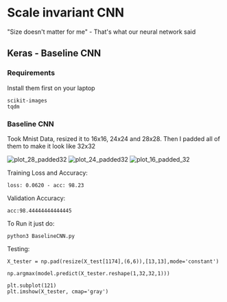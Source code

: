 # Scale invariant CNN

"Size doesn't matter for me" - That's what our neural network said

## Keras - Baseline CNN
### Requirements
Install them first on your laptop
```
scikit-images
tqdm
```
### Baseline CNN
Took Mnist Data,  resized it to 16x16, 24x24 and 28x28. Then I padded all of them to make it look like 32x32

![plot_28_padded32](https://user-images.githubusercontent.com/31756343/126871877-b6f19159-c232-46c1-8b41-1c94d856aca3.png)
![plot_24_padded32](https://user-images.githubusercontent.com/31756343/126871882-81370da5-83f5-453b-a7f6-82d690df735b.png)
![plot_16_padded_32](https://user-images.githubusercontent.com/31756343/126871885-dafe5f6d-13db-43a0-b4b7-334ee44d837d.png)


Training Loss and Accuracy:
```
loss: 0.0620 - acc: 98.23
```

Validation Accuracy:
```
acc:98.44444444444445
```

To Run it just do:
```
python3 BaselineCNN.py
```

Testing:
```
X_tester = np.pad(resize(X_test[1174],(6,6)),[13,13],mode='constant')

np.argmax(model.predict(X_tester.reshape(1,32,32,1)))

plt.subplot(121)
plt.imshow(X_tester, cmap='gray')
```
